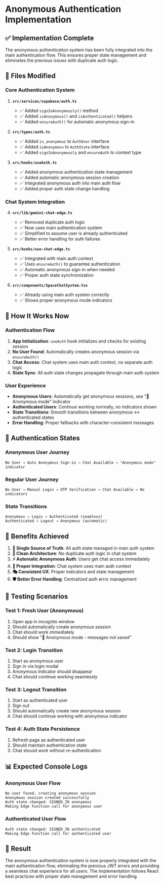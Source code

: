 # Anonymous Authentication Implementation

## ✅ **Implementation Complete**

The anonymous authentication system has been fully integrated into the main authentication flow. This ensures proper state management and eliminates the previous issues with duplicate auth logic.

## 🔧 **Files Modified**

### **Core Authentication System**

1. **`src/services/supabase/auth.ts`**

   - ✅ Added `signInAnonymously()` method
   - ✅ Added `isAnonymous()` and `isAuthenticated()` helpers
   - ✅ Added `ensureAuth()` for automatic anonymous sign-in

2. **`src/types/auth.ts`**

   - ✅ Added `is_anonymous` to `AuthUser` interface
   - ✅ Added `isAnonymous` to `AuthState` interface
   - ✅ Added `signInAnonymously` and `ensureAuth` to context type

3. **`src/hooks/useAuth.ts`**
   - ✅ Added anonymous authentication state management
   - ✅ Added automatic anonymous session creation
   - ✅ Integrated anonymous auth into main auth flow
   - ✅ Added proper auth state change handling

### **Chat System Integration**

4. **`src/lib/gemini-chat-edge.ts`**

   - ✅ Removed duplicate auth logic
   - ✅ Now uses main authentication system
   - ✅ Simplified to assume user is already authenticated
   - ✅ Better error handling for auth failures

5. **`src/hooks/use-chat-edge.ts`**

   - ✅ Integrated with main auth context
   - ✅ Uses `ensureAuth()` to guarantee authentication
   - ✅ Automatic anonymous sign-in when needed
   - ✅ Proper auth state synchronization

6. **`src/components/SpaceChatSystem.tsx`**
   - ✅ Already using main auth system correctly
   - ✅ Shows proper anonymous mode indicators

## 🎯 **How It Works Now**

### **Authentication Flow**

1. **App Initialization**: `useAuth` hook initializes and checks for existing session
2. **No User Found**: Automatically creates anonymous session via `ensureAuth()`
3. **Chat Access**: Chat system uses main auth context, no separate auth logic
4. **State Sync**: All auth state changes propagate through main auth system

### **User Experience**

- **Anonymous Users**: Automatically get anonymous sessions, see "👤 Anonymous mode" indicator
- **Authenticated Users**: Continue working normally, no indicators shown
- **State Transitions**: Smooth transitions between anonymous ↔ authenticated states
- **Error Handling**: Proper fallbacks with character-consistent messages

## 🔄 **Authentication States**

### **Anonymous User Journey**

```
No User → Auto Anonymous Sign-in → Chat Available → "Anonymous mode" indicator
```

### **Regular User Journey**

```
No User → Manual Login → OTP Verification → Chat Available → No indicators
```

### **State Transitions**

```
Anonymous → Login → Authenticated (seamless)
Authenticated → Logout → Anonymous (automatic)
```

## 🚀 **Benefits Achieved**

1. **🔄 Single Source of Truth**: All auth state managed in main auth system
2. **🧹 Clean Architecture**: No duplicate auth logic in chat system
3. **⚡ Automatic Anonymous Auth**: Users get chat access immediately
4. **🔗 Proper Integration**: Chat system uses main auth context
5. **🎭 Consistent UX**: Proper indicators and state management
6. **🛡️ Better Error Handling**: Centralized auth error management

## 🧪 **Testing Scenarios**

### **Test 1: Fresh User (Anonymous)**

1. Open app in incognito window
2. Should automatically create anonymous session
3. Chat should work immediately
4. Should show "👤 Anonymous mode - messages not saved"

### **Test 2: Login Transition**

1. Start as anonymous user
2. Sign in via login modal
3. Anonymous indicator should disappear
4. Chat should continue working seamlessly

### **Test 3: Logout Transition**

1. Start as authenticated user
2. Sign out
3. Should automatically create new anonymous session
4. Chat should continue working with anonymous indicator

### **Test 4: Auth State Persistence**

1. Refresh page as authenticated user
2. Should maintain authentication state
3. Chat should work without re-authentication

## 📊 **Expected Console Logs**

### **Anonymous User Flow**

```
No user found, creating anonymous session
Anonymous session created successfully
Auth state changed: SIGNED_IN anonymous
Making Edge Function call for anonymous user
```

### **Authenticated User Flow**

```
Auth state changed: SIGNED_IN authenticated
Making Edge Function call for authenticated user
```

## 🎉 **Result**

The anonymous authentication system is now properly integrated with the main authentication flow, eliminating the previous JWT errors and providing a seamless chat experience for all users. The implementation follows React best practices with proper state management and error handling.
